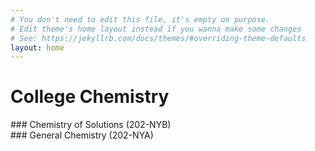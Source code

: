 ```yaml
---
# You don't need to edit this file, it's empty on purpose.
# Edit theme's home layout instead if you wanna make some changes
# See: https://jekyllrb.com/docs/themes/#overriding-theme-defaults
layout: home
---
```



<h1>College Chemistry</h1>

<div class="grid-x grid-margin-x">
<div class="medium-6 cell callout success">
### Chemistry of Solutions (202-NYB)
</div>
<div class="medium-6 cell callout success">
### General Chemistry (202-NYA)

</div>

</div>
